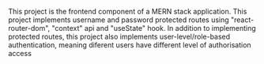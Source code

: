 This project is the frontend component of a MERN stack application.
This project implements username and password protected routes using "react-router-dom", "context" api and "useState" hook.
In addition to implementing protected routes, this project also implements user-level/role-based authentication, meaning diferent users
have different level of authorisation access
